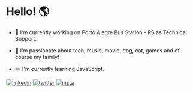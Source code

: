 # Hello! :earth_americas:


- :office: I'm currently working on Porto Alegre Bus Station - RS as Technical Support.

- :blue_heart: I'm passionate about tech, music, movie, dog, cat, games and of course my family!

- :pencil2: I'm currently learning JavaScript. 

[![linkedin](https://i.ibb.co/swVDkb3/linkedin.png)](https://www.linkedin.com/in/lucasrmagalhaes/) 
[![twitter](https://i.ibb.co/7SrzrbY/twitter.png)](https://twitter.com/lcs_maluro) 
[![insta](https://i.ibb.co/kmrKvR0/instagram-sketched.png)](https://www.instagram.com/darosa.ti/?hl=pt-br)